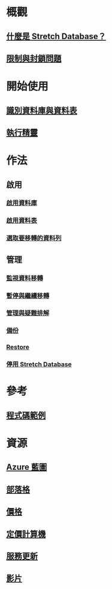 # 概觀
## [什麼是 Stretch Database？](/sql/sql-server/stretch-database/stretch-database)
## [限制與封鎖問題](/sql/sql-server/stretch-database/limitations-for-stretch-database)

# 開始使用
## [識別資料庫與資料表](/sql/sql-server/stretch-database/stretch-database-databases-and-tables-stretch-database-advisor)
## [執行精靈](/sql/sql-server/stretch-database/get-started-by-running-the-enable-database-for-stretch-wizard)

# 作法
## 啟用
### [啟用資料庫](/sql/sql-server/stretch-database/enable-stretch-database-for-a-database)
### [啟用資料表](/sql/sql-server/stretch-database/enable-stretch-database-for-a-table)
### [選取要移轉的資料列](/sql/sql-server/stretch-database/select-rows-to-migrate-by-using-a-filter-function-stretch-database)
## 管理
### [監視資料移轉](/sql/sql-server/stretch-database/monitor-and-troubleshoot-data-migration-stretch-database)
### [暫停與繼續移轉](/sql/sql-server/stretch-database/pause-and-resume-data-migration-stretch-database)
### [管理與疑難排解](/sql/sql-server/stretch-database/manage-and-troubleshoot-stretch-database)
### [備份](/sql/sql-server/stretch-database/backup-stretch-enabled-databases-stretch-database)
### [Restore](/sql/sql-server/stretch-database/restore-stretch-enabled-databases-stretch-database)
### [停用 Stretch Database](/sql/sql-server/stretch-database/disable-stretch-database-and-bring-back-remote-data)

# 參考
## [程式碼範例](https://azure.microsoft.com/en-us/resources/samples/?service=sql-server-database)

# 資源
## [Azure 藍圖](https://azure.microsoft.com/roadmap/)
## [部落格](https://blogs.technet.microsoft.com/dataplatforminsider/tag/stretch-database/)
## [價格](https://azure.microsoft.com/pricing/details/sql-server-stretch-database/)
## [定價計算機](https://azure.microsoft.com/pricing/calculator/)
## [服務更新](https://azure.microsoft.com/updates/?product=sql-server-stretch-database)
## [影片](https://azure.microsoft.com/documentation/videos/index/?services=sql-server-stretch-database)
